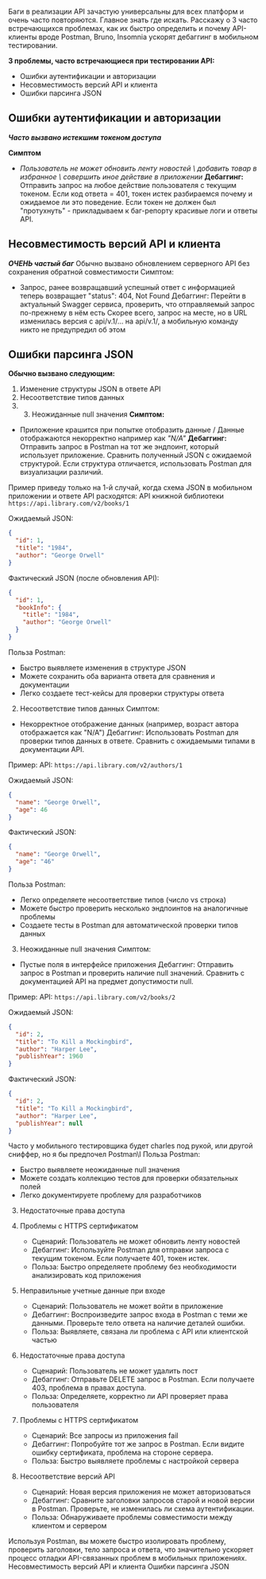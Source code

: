 Баги в реализации API зачастую универсальны для всех платформ и очень часто повторяются.
Главное знать где искать.
Расскажу о 3 часто встречающихся проблемах, как их быстро определить и почему API-клиенты вроде Postman, Bruno, Insomnia ускорят дебаггинг в мобильном тестировании.

**3 проблемы, часто встречающиеся при тестировании API:**
- Ошибки аутентификации и авторизации
- Несовместимость версий API и клиента 
- Ошибки парсинга JSON

## Ошибки аутентификации и авторизации

***Часто вызвано истекшим токеном доступа***

**Симптом**
- *Пользователь не может обновить ленту новостей \ добавить товар в избранное \ совершить иное действие в приложении*
**Дебаггинг:**
	Отправить запрос на любое действие пользователя с текущим токеном.
	Если код ответа = 401, токен истек
	разбираемся почему и ожидаемое ли это поведение.
	Если токен не должен был "протухнуть" - прикладываем к баг-репорту красивые логи и ответы API.
	
## Несовместимость версий API и клиента

***ОЧЕНЬ частый баг***
Обычно вызвано обновлением серверного API без сохранения обратной совместимости
Симптом:
- Запрос, ранее возвращавший успешный ответ с информацией теперь возвращает "status": 404, Not Found
Дебаггинг:
	Перейти в актуальный Swagger сервиса, проверить, что отправляемый запрос по-прежнему в нём есть
	Скорее всего, запрос на месте, но в URL изменилась версия с api/v.1/... на api/v.1/, а мобильную команду никто не предупредил об этом
## Ошибки парсинга JSON

**Обычно вызвано следующим:**
1. Изменение структуры JSON в ответе API
2. Несоответствие типов данных
3. 3. Неожиданные null значения
**Симптом:**
- Приложение крашится при попытке отобразить данные / Данные отображаются некорректно например как *"N/A"*
**Дебаггинг:**
  Отправить запрос в Postman на тот же эндпоинт, который использует приложение.
  Сравнить полученный JSON с ожидаемой структурой.
  Если структура отличается, использовать Postman для визуализации различий.

Пример приведу только на 1-й случай, когда схема JSON в мобильном приложении и ответе API расходятся:
API книжной библиотеки `https://api.library.com/v2/books/1`

Ожидаемый JSON:
```json
{
  "id": 1,
  "title": "1984",
  "author": "George Orwell"
}
```

Фактический JSON (после обновления API):
```json
{
  "id": 1,
  "bookInfo": {
    "title": "1984",
    "author": "George Orwell"
  }
}
```

Польза Postman:
- Быстро выявляете изменения в структуре JSON
- Можете сохранить оба варианта ответа для сравнения и документации
- Легко создаете тест-кейсы для проверки структуры ответа

2. Несоответствие типов данных
Симптом:
- Некорректное отображение данных (например, возраст автора отображается как "N/A")
Дебаггинг:
  Использовать Postman для проверки типов данных в ответе.
  Сравнить с ожидаемыми типами в документации API.

Пример:
API: `https://api.library.com/v2/authors/1`

Ожидаемый JSON:
```json
{
  "name": "George Orwell",
  "age": 46
}
```

Фактический JSON:
```json
{
  "name": "George Orwell",
  "age": "46"
}
```

Польза Postman:
- Легко определяете несоответствие типов (число vs строка)
- Можете быстро проверить несколько эндпоинтов на аналогичные проблемы
- Создаете тесты в Postman для автоматической проверки типов данных

3. Неожиданные null значения
Симптом:
- Пустые поля в интерфейсе приложения
Дебаггинг:
  Отправить запрос в Postman и проверить наличие null значений.
  Сравнить с документацией API на предмет допустимости null.

Пример:
API: `https://api.library.com/v2/books/2`

Ожидаемый JSON:
```json
{
  "id": 2,
  "title": "To Kill a Mockingbird",
  "author": "Harper Lee",
  "publishYear": 1960
}
```

Фактический JSON:
```json
{
  "id": 2,
  "title": "To Kill a Mockingbird",
  "author": "Harper Lee",
  "publishYear": null
}
```

Часто у мобильного тестировщика будет charles под рукой, или другой сниффер, но я бы предпочел Postman\I
Польза Postman:
- Быстро выявляете неожиданные null значения
- Можете создать коллекцию тестов для проверки обязательных полей
- Легко документируете проблему для разработчиков

3. Недостаточные права доступа
4. Проблемы с HTTPS сертификатом
   - Сценарий: Пользователь не может обновить ленту новостей
   - Дебаггинг: Используйте Postman для отправки запроса с текущим токеном. Если получаете 401, токен истек.
   - Польза: Быстро определяете проблему без необходимости анализировать код приложения

5. Неправильные учетные данные при входе
   - Сценарий: Пользователь не может войти в приложение
   - Дебаггинг: Воспроизведите запрос входа в Postman с теми же данными. Проверьте тело ответа на наличие деталей ошибки.
   - Польза: Выявляете, связана ли проблема с API или клиентской частью

6. Недостаточные права доступа
   - Сценарий: Пользователь не может удалить пост
   - Дебаггинг: Отправьте DELETE запрос в Postman. Если получаете 403, проблема в правах доступа.
   - Польза: Определяете, корректно ли API проверяет права пользователя

7. Проблемы с HTTPS сертификатом
   - Сценарий: Все запросы из приложения fail
   - Дебаггинг: Попробуйте тот же запрос в Postman. Если видите ошибку сертификата, проблема на стороне сервера.
   - Польза: Быстро выявляете проблемы с настройкой сервера

8. Несоответствие версий API
   - Сценарий: Новая версия приложения не может авторизоваться
   - Дебаггинг: Сравните заголовки запросов старой и новой версии в Postman. Проверьте, не изменилась ли схема аутентификации.
   - Польза: Обнаруживаете проблемы совместимости между клиентом и сервером

Используя Postman, вы можете быстро изолировать проблему, проверить заголовки, тело запроса и ответа, что значительно ускоряет процесс отладки API-связанных проблем в мобильных приложениях.
Несовместимость версий API и клиента 
Ошибки парсинга JSON